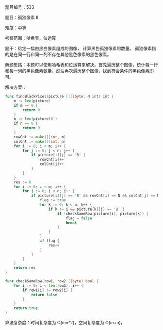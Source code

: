 题目编号：533

题目：孤独像素 II

难度：中等

考察范围：哈希表、位运算

题干：给定一幅由黑白像素组成的图像， 计算黑色孤独像素的数量。 孤独像素指的是在同一行和同一列不存在其他黑色像素的黑色像素。

解题思路：本题可以使用哈希表和位运算来解决。首先遍历整个图像，统计每一行和每一列的黑色像素数量，然后再次遍历整个图像，找到符合条件的黑色像素即可。

解决方案：

```go
func findBlackPixel(picture [][]byte, N int) int {
    m := len(picture)
    if m == 0 {
        return 0
    }
    n := len(picture[0])
    if n == 0 {
        return 0
    }
    rowCnt := make([]int, m)
    colCnt := make([]int, n)
    for i := 0; i < m; i++ {
        for j := 0; j < n; j++ {
            if picture[i][j] == 'B' {
                rowCnt[i]++
                colCnt[j]++
            }
        }
    }
    res := 0
    for i := 0; i < m; i++ {
        for j := 0; j < n; j++ {
            if picture[i][j] == 'B' && rowCnt[i] == N && colCnt[j] == N {
                flag := true
                for k := 0; k < m; k++ {
                    if k != i && picture[k][j] == 'B' {
                        if !checkSameRow(picture[i], picture[k]) {
                            flag = false
                            break
                        }
                    }
                }
                if flag {
                    res++
                }
            }
        }
    }
    return res
}

func checkSameRow(row1, row2 []byte) bool {
    for i := 0; i < len(row1); i++ {
        if row1[i] != row2[i] {
            return false
        }
    }
    return true
}
```

算法复杂度：时间复杂度为 O(mn^2)，空间复杂度为 O(m+n)。